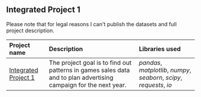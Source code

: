 ## Integrated Project 1 

Please note that for legal reasons I can't publish the datasets and full project description. 

| Project name | Description | Libraries used | 
| :---------------------- | :---------------------- | :---------------------- |
| [Integrated Project 1](https://github.com/vadim-fridman/portfolio-yandex-practicum/tree/master/04_Integrated_Project__Game_Sales) | The project goal is to find out patterns in games sales data and to plan advertising campaign for the next year.  | *pandas*, *matplotlib*, *numpy*, *seaborn*, *scipy*, *requests*, *io*
